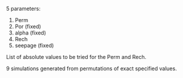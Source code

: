 5 parameters:
1. Perm
2. Por (fixed)
3. alpha (fixed)
4. Rech
5. seepage (fixed)

List of absolute values to be tried for the Perm and Rech.

9 simulations generated from permutations of exact specified values.
